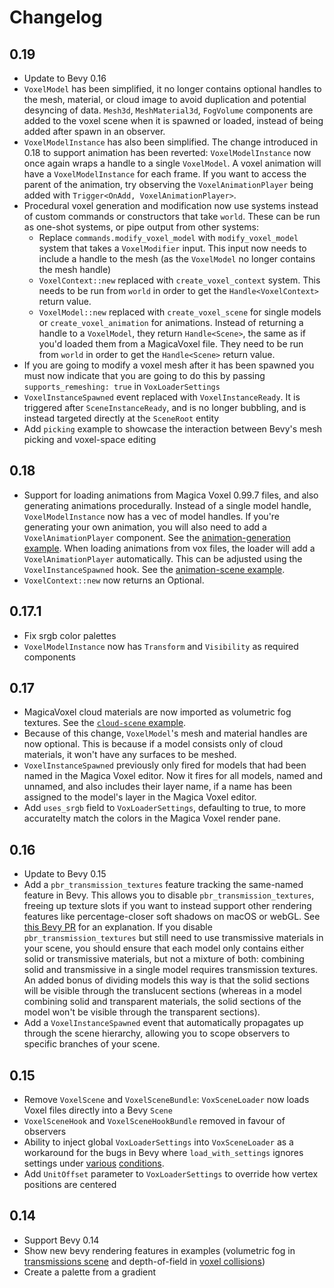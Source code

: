 # Changelog

## 0.19

- Update to Bevy 0.16
- `VoxelModel` has been simplified, it no longer contains optional handles to the mesh, material, or cloud image to avoid duplication and potential desyncing of data. `Mesh3d`, `MeshMaterial3d`, `FogVolume` components are added to the voxel scene when it is spawned or loaded, instead of being added after spawn in an observer.
- `VoxelModelInstance` has also been simplified. The change introduced in 0.18 to support animation has been reverted: `VoxelModelInstance` now once again wraps a handle to a single `VoxelModel`. A voxel animation will have a `VoxelModelInstance` for each frame. If you want to access the parent of the animation, try observing the `VoxelAnimationPlayer` being added with `Trigger<OnAdd, VoxelAnimationPlayer>`.
- Procedural voxel generation and modification now use systems instead of custom commands or constructors that take `world`. These can be run as one-shot systems, or pipe output from other systems:
    - Replace `commands.modify_voxel_model` with `modify_voxel_model` system that takes a `VoxelModifier` input. This input now needs to include a handle to the mesh (as the `VoxelModel` no longer contains the mesh handle)
    - `VoxelContext::new` replaced with `create_voxel_context` system. This needs to be run from `world` in order to get the `Handle<VoxelContext>` return value.
    - `VoxelModel::new` replaced with `create_voxel_scene` for single models or `create_voxel_animation` for animations. Instead of returning a handle to a `VoxelModel`, they return `Handle<Scene>`, the same as if you'd loaded them from a MagicaVoxel file. They need to be run from `world` in order to get the `Handle<Scene>` return value.
- If you are going to modify a voxel mesh after it has been spawned you must now indicate that you are going to do this by passing `supports_remeshing: true` in `VoxLoaderSettings`
- `VoxelInstanceSpawned` event replaced with `VoxelInstanceReady`. It is triggered after `SceneInstanceReady`, and is no longer bubbling, and is instead targeted directly at the `SceneRoot` entity
- Add `picking` example to showcase the interaction between Bevy's mesh picking and voxel-space editing

## 0.18

- Support for loading animations from Magica Voxel 0.99.7 files, and also generating animations procedurally. Instead of a single model handle, `VoxelModelInstance` now has a vec of model handles. If you're generating your own animation, you will also need to add a `VoxelAnimationPlayer` component. See the [animation-generation example](./examples/animation-generation.rs). When loading animations from vox files, the loader will add a `VoxelAnimationPlayer` automatically. This can be adjusted using the `VoxelInstanceSpawned` hook. See the [animation-scene example](./examples/animation-scene.rs).
- `VoxelContext::new` now returns an Optional.

## 0.17.1

- Fix srgb color palettes
- `VoxelModelInstance` now has `Transform` and `Visibility` as required components

## 0.17

- MagicaVoxel cloud materials are now imported as volumetric fog textures. See the [`cloud-scene` example](/examples/cloud-scene.rs).
- Because of this change, `VoxelModel`'s mesh and material handles are now optional. This is because if a model consists only of cloud materials, it won't have any surfaces to be meshed.
- `VoxelInstanceSpawned` previously only fired for models that had been named in the Magica Voxel editor. Now it fires for all models, named and unnamed, and also includes their layer name, if a name has been assigned to the model's layer in the Magica Voxel editor.
- Add `uses_srgb` field to `VoxLoaderSettings`, defaulting to true, to more accuratelty match the colors in the Magica Voxel render pane.

## 0.16

- Update to Bevy 0.15
- Add a `pbr_transmission_textures` feature tracking the same-named feature in Bevy. This allows you to disable `pbr_transmission_textures`, freeing up texture slots if you want to instead support other rendering features like percentage-closer soft shadows on macOS or webGL. See [this Bevy PR](https://github.com/bevyengine/bevy/pull/16068) for an explanation. If you disable `pbr_transmission_textures` but still need to use transmissive materials in your scene, you should ensure that each model only contains either solid or transmissive materials, but not a mixture of both: combining solid and transmissive in a single model requires transmission textures. An added bonus of dividing models this way is that the solid sections will be visible through the translucent sections (whereas in a model combining solid and transparent materials, the solid sections of the model won't be visible through the transparent sections).
- Add a `VoxelInstanceSpawned` event that automatically propagates up through the scene hierarchy, allowing you to scope observers to specific branches of your scene.

## 0.15

- Remove `VoxelScene` and `VoxelSceneBundle`: `VoxSceneLoader` now loads Voxel files directly into a Bevy `Scene`
- `VoxelSceneHook` and `VoxelSceneHookBundle` removed in favour of observers
- Ability to inject global `VoxLoaderSettings` into `VoxSceneLoader` as a workaround for the bugs in Bevy where `load_with_settings` ignores settings under [various](https://github.com/bevyengine/bevy/issues/11111) [conditions](https://github.com/bevyengine/bevy/issues/12320).
- Add `UnitOffset` parameter to `VoxLoaderSettings` to override how vertex positions are centered

## 0.14

- Support Bevy 0.14
- Show new bevy rendering features in examples (volumetric fog in [transmissions scene](./examples/transmission-scene.rs) and depth-of-field in [voxel collisions](./examples/voxel-collisions.rs))
- Create a palette from a gradient